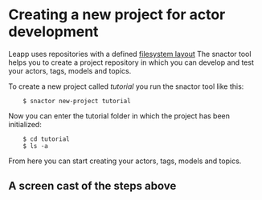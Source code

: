 # Creating a new project for actor development

Leapp uses repositories with a defined [filesystem layout](best-practises.html#repository-directory-layout)
The snactor tool helps you to create a project repository in which you can develop and test your
actors, tags, models and topics.

To create a new project called *tutorial* you run the snactor tool like this:

```shell
    $ snactor new-project tutorial
```

Now you can enter the tutorial folder in which the project has been initialized:

```shell
    $ cd tutorial
    $ ls -a
```

From here you can start creating your actors, tags, models and topics.

## A screen cast of the steps above

<asciinema-player src="_static/screencasts/create-project.json"></ascinema-player>
